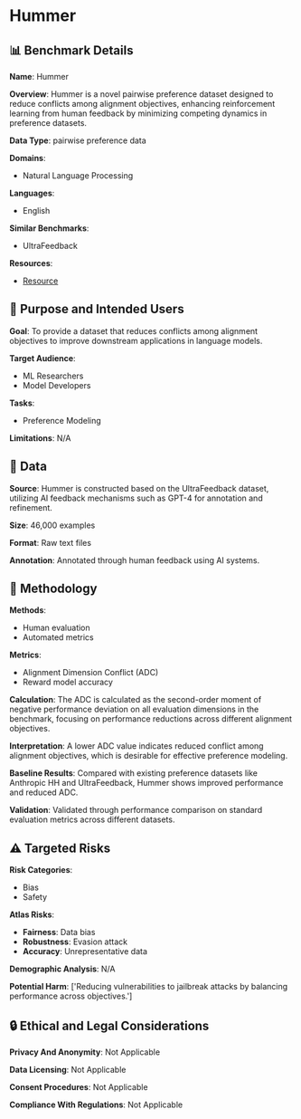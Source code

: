 # Hummer

## 📊 Benchmark Details

**Name**: Hummer

**Overview**: Hummer is a novel pairwise preference dataset designed to reduce conflicts among alignment objectives, enhancing reinforcement learning from human feedback by minimizing competing dynamics in preference datasets.

**Data Type**: pairwise preference data

**Domains**:
- Natural Language Processing

**Languages**:
- English

**Similar Benchmarks**:
- UltraFeedback

**Resources**:
- [Resource](N/A)

## 🎯 Purpose and Intended Users

**Goal**: To provide a dataset that reduces conflicts among alignment objectives to improve downstream applications in language models.

**Target Audience**:
- ML Researchers
- Model Developers

**Tasks**:
- Preference Modeling

**Limitations**: N/A

## 💾 Data

**Source**: Hummer is constructed based on the UltraFeedback dataset, utilizing AI feedback mechanisms such as GPT-4 for annotation and refinement.

**Size**: 46,000 examples

**Format**: Raw text files

**Annotation**: Annotated through human feedback using AI systems.

## 🔬 Methodology

**Methods**:
- Human evaluation
- Automated metrics

**Metrics**:
- Alignment Dimension Conflict (ADC)
- Reward model accuracy

**Calculation**: The ADC is calculated as the second-order moment of negative performance deviation on all evaluation dimensions in the benchmark, focusing on performance reductions across different alignment objectives.

**Interpretation**: A lower ADC value indicates reduced conflict among alignment objectives, which is desirable for effective preference modeling.

**Baseline Results**: Compared with existing preference datasets like Anthropic HH and UltraFeedback, Hummer shows improved performance and reduced ADC.

**Validation**: Validated through performance comparison on standard evaluation metrics across different datasets.

## ⚠️ Targeted Risks

**Risk Categories**:
- Bias
- Safety

**Atlas Risks**:
- **Fairness**: Data bias
- **Robustness**: Evasion attack
- **Accuracy**: Unrepresentative data

**Demographic Analysis**: N/A

**Potential Harm**: ['Reducing vulnerabilities to jailbreak attacks by balancing performance across objectives.']

## 🔒 Ethical and Legal Considerations

**Privacy And Anonymity**: Not Applicable

**Data Licensing**: Not Applicable

**Consent Procedures**: Not Applicable

**Compliance With Regulations**: Not Applicable
